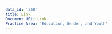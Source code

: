 ```yaml
---
data_id: '360'
title: Link
Document URL: Link
Practice Area: 'Education, Gender, and Youth'
---
```

